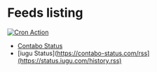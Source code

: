 # Feeds listing

[![Cron Action](https://github.com/petermann/rss2telegram/actions/workflows/cron.yml/badge.svg)](https://github.com/petermann/rss2telegram/actions/workflows/cron.yml)

- [Contabo Status](https://contabo-status.com/rss)  
- [iugu Status](https://contabo-status.com/rss](https://status.iugu.com/history.rss)  
